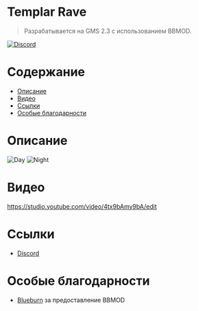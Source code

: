 # Templar Rave
> Разрабатывается на GMS 2.3 с использованием BBMOD.

[![Discord](https://img.shields.io/discord/298884075585011713?label=Discord)](https://discord.gg/uYHrRyDd)

# Содержание
* [Описание](#описание)
* [Видео](#видео)
* [Ссылки](#ссылки)
* [Особые благодарности](#особые-благоларности)

# Описание

![Day](screenshots/Day.png)
![Night](screenshots/Night.png)
# Видео
https://studio.youtube.com/video/4tx9bAmy9bA/edit

# Ссылки
* [Discord](https://discord.gg/uYHrRyDd)

# Особые благодарности
* [Blueburn](https://github.com/assimp/assimp) за предоставление BBMOD
